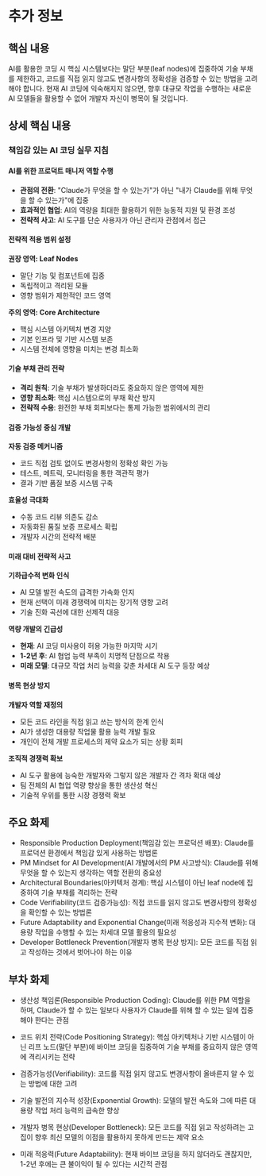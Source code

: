 # 추가 정보

## 핵심 내용
AI를 활용한 코딩 시 핵심 시스템보다는 말단 부분(leaf nodes)에 집중하여 기술 부채를 제한하고, 코드를 직접 읽지 않고도 변경사항의 정확성을 검증할 수 있는 방법을 고려해야 합니다. 현재 AI 코딩에 익숙해지지 않으면, 향후 대규모 작업을 수행하는 새로운 AI 모델들을 활용할 수 없어 개발자 자신이 병목이 될 것입니다.

## 상세 핵심 내용
### 책임감 있는 AI 코딩 실무 지침

#### AI를 위한 프로덕트 매니저 역할 수행
- **관점의 전환**: "Claude가 무엇을 할 수 있는가"가 아닌 "내가 Claude를 위해 무엇을 할 수 있는가"에 집중
- **효과적인 협업**: AI의 역량을 최대한 활용하기 위한 능동적 지원 및 환경 조성
- **전략적 사고**: AI 도구를 단순 사용자가 아닌 관리자 관점에서 접근

#### 전략적 적용 범위 설정

**권장 영역: Leaf Nodes**
- 말단 기능 및 컴포넌트에 집중
- 독립적이고 격리된 모듈
- 영향 범위가 제한적인 코드 영역

**주의 영역: Core Architecture**
- 핵심 시스템 아키텍처 변경 지양
- 기본 인프라 및 기반 시스템 보존
- 시스템 전체에 영향을 미치는 변경 최소화

#### 기술 부채 관리 전략
- **격리 원칙**: 기술 부채가 발생하더라도 중요하지 않은 영역에 제한
- **영향 최소화**: 핵심 시스템으로의 부채 확산 방지
- **전략적 수용**: 완전한 부채 회피보다는 통제 가능한 범위에서의 관리

#### 검증 가능성 중심 개발

**자동 검증 메커니즘**
- 코드 직접 검토 없이도 변경사항의 정확성 확인 가능
- 테스트, 메트릭, 모니터링을 통한 객관적 평가
- 결과 기반 품질 보증 시스템 구축

**효율성 극대화**
- 수동 코드 리뷰 의존도 감소
- 자동화된 품질 보증 프로세스 확립
- 개발자 시간의 전략적 배분

#### 미래 대비 전략적 사고

**기하급수적 변화 인식**
- AI 모델 발전 속도의 급격한 가속화 인지
- 현재 선택이 미래 경쟁력에 미치는 장기적 영향 고려
- 기술 진화 곡선에 대한 선제적 대응

**역량 개발의 긴급성**
- **현재**: AI 코딩 미사용이 허용 가능한 마지막 시기
- **1-2년 후**: AI 협업 능력 부족이 치명적 단점으로 작용
- **미래 모델**: 대규모 작업 처리 능력을 갖춘 차세대 AI 도구 등장 예상

#### 병목 현상 방지

**개발자 역할 재정의**
- 모든 코드 라인을 직접 읽고 쓰는 방식의 한계 인식
- AI가 생성한 대용량 작업물 활용 능력 개발 필요
- 개인이 전체 개발 프로세스의 제약 요소가 되는 상황 회피

**조직적 경쟁력 확보**
- AI 도구 활용에 능숙한 개발자와 그렇지 않은 개발자 간 격차 확대 예상
- 팀 전체의 AI 협업 역량 향상을 통한 생산성 혁신
- 기술적 우위를 통한 시장 경쟁력 확보

## 주요 화제
- Responsible Production Deployment(책임감 있는 프로덕션 배포): Claude를 프로덕션 환경에서 책임감 있게 사용하는 방법론
- PM Mindset for AI Development(AI 개발에서의 PM 사고방식): Claude를 위해 무엇을 할 수 있는지 생각하는 역할 전환의 중요성
- Architectural Boundaries(아키텍처 경계): 핵심 시스템이 아닌 leaf node에 집중하여 기술 부채를 격리하는 전략
- Code Verifiability(코드 검증가능성): 직접 코드를 읽지 않고도 변경사항의 정확성을 확인할 수 있는 방법론
- Future Adaptability and Exponential Change(미래 적응성과 지수적 변화): 대용량 작업을 수행할 수 있는 차세대 모델 활용의 필요성
- Developer Bottleneck Prevention(개발자 병목 현상 방지): 모든 코드를 직접 읽고 작성하는 것에서 벗어나야 하는 이유

## 부차 화제
- 생산성 책임론(Responsible Production Coding): Claude를 위한 PM 역할을 하며, Claude가 할 수 있는 일보다 사용자가 Claude를 위해 할 수 있는 일에 집중해야 한다는 관점

- 코드 위치 전략(Code Positioning Strategy): 핵심 아키텍처나 기반 시스템이 아닌 리프 노드(말단 부분)에 바이브 코딩을 집중하여 기술 부채를 중요하지 않은 영역에 격리시키는 전략

- 검증가능성(Verifiability): 코드를 직접 읽지 않고도 변경사항이 올바른지 알 수 있는 방법에 대한 고려

- 기술 발전의 지수적 성장(Exponential Growth): 모델의 발전 속도와 그에 따른 대용량 작업 처리 능력의 급속한 향상

- 개발자 병목 현상(Developer Bottleneck): 모든 코드를 직접 읽고 작성하려는 고집이 향후 최신 모델의 이점을 활용하지 못하게 만드는 제약 요소

- 미래 적응력(Future Adaptability): 현재 바이브 코딩을 하지 않더라도 괜찮지만, 1-2년 후에는 큰 불이익이 될 수 있다는 시간적 관점
